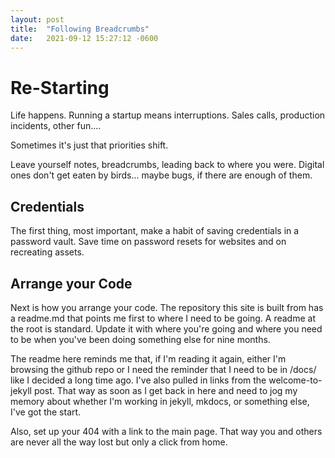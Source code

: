 ```yaml
---
layout: post
title:  "Following Breadcrumbs"
date:   2021-09-12 15:27:12 -0600
---
```


# Re-Starting
Life happens. Running a startup means interruptions. Sales calls, production incidents, other fun....

Sometimes it's just that priorities shift.

Leave yourself notes, breadcrumbs, leading back to where you were. Digital ones don't get eaten by birds... maybe bugs, if there are enough of them.

## Credentials
The first thing, most important, make a habit of saving credentials in a password vault. Save time on password resets for websites and on recreating assets.

## Arrange your Code
Next is how you arrange your code. The repository this site is built from has a readme.md that points me first to where I need to be going. A readme at the root is standard. Update it with where you're going and where you need to be when you've been doing something else for nine months.

The readme here reminds me that, if I'm reading it again, either I'm browsing the github repo or I need the reminder that I need to be in /docs/ like I decided a long time ago. I've also pulled in links from the welcome-to-jekyll post. That way  as soon as I get back in here and need to jog my memory about whether I'm working in jekyll, mkdocs, or something else, I've got the start.

Also, set up your 404 with a link to the main page. That way you and others are never all the way lost but only a click from home.